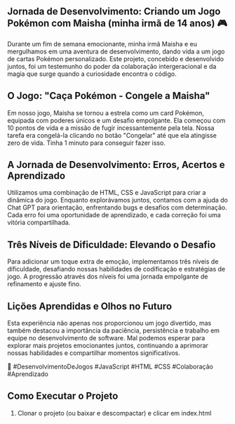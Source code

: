 ## Jornada de Desenvolvimento: Criando um Jogo Pokémon com Maisha (minha irmã de 14 anos) 🎮

Durante um fim de semana emocionante, minha irmã Maisha e eu mergulhamos em uma aventura de desenvolvimento, dando vida a um jogo de cartas Pokémon personalizado. Este projeto, concebido e desenvolvido juntos, foi um testemunho do poder da colaboração intergeracional e da magia que surge quando a curiosidade encontra o código.

## O Jogo: "Caça Pokémon - Congele a Maisha"

Em nosso jogo, Maisha se tornou a estrela como um card Pokémon, equipada com poderes únicos e um desafio empolgante. Ela começou com 10 pontos de vida e a missão de fugir incessantemente pela tela. Nossa tarefa era congelá-la clicando no botão "Congelar" até que ela atingisse zero de vida. Tinha 1 minuto para conseguir fazer isso.

## A Jornada de Desenvolvimento: Erros, Acertos e Aprendizado

Utilizamos uma combinação de HTML, CSS e JavaScript para criar a dinâmica do jogo. Enquanto explorávamos juntos, contamos com a ajuda do Chat GPT para orientação, enfrentando bugs e desafios com determinação. Cada erro foi uma oportunidade de aprendizado, e cada correção foi uma vitória compartilhada.

## Três Níveis de Dificuldade: Elevando o Desafio

Para adicionar um toque extra de emoção, implementamos três níveis de dificuldade, desafiando nossas habilidades de codificação e estratégias de jogo. A progressão através dos níveis foi uma jornada empolgante de refinamento e ajuste fino.

## Lições Aprendidas e Olhos no Futuro

Esta experiência não apenas nos proporcionou um jogo divertido, mas também destacou a importância da paciência, persistência e trabalho em equipe no desenvolvimento de software. Mal podemos esperar para explorar mais projetos emocionantes juntos, continuando a aprimorar nossas habilidades e compartilhar momentos significativos.

🎉 #DesenvolvimentoDeJogos #JavaScript #HTML #CSS #Colaboração #Aprendizado

## Como Executar o Projeto

1. Clonar o projeto (ou baixar e descompactar) e clicar em index.html

